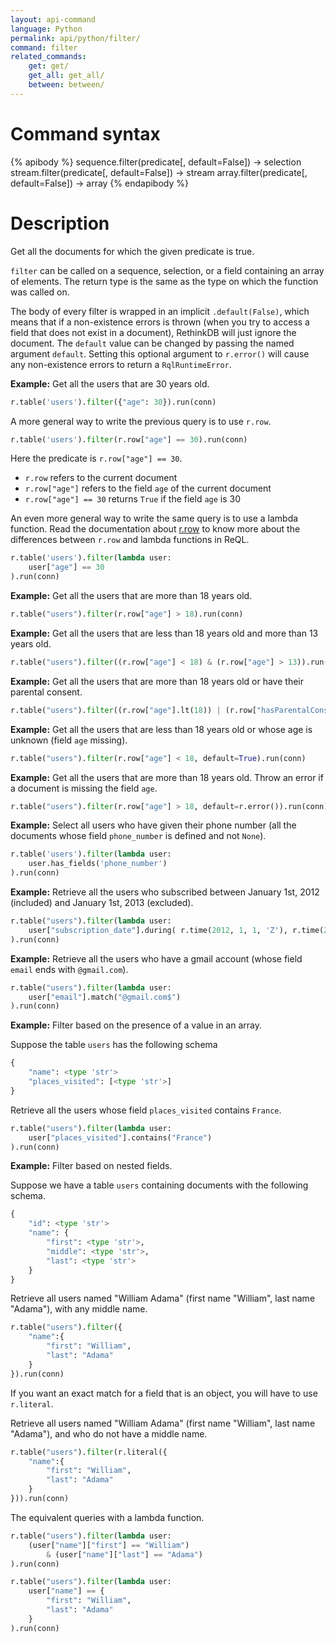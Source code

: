 ```yaml
---
layout: api-command
language: Python
permalink: api/python/filter/
command: filter
related_commands:
    get: get/
    get_all: get_all/
    between: between/
---
```


# Command syntax #

{% apibody %}
sequence.filter(predicate[, default=False]) &rarr; selection
stream.filter(predicate[, default=False]) &rarr; stream
array.filter(predicate[, default=False]) &rarr; array
{% endapibody %}

# Description #

Get all the documents for which the given predicate is true.

`filter` can be called on a sequence, selection, or a field containing an array of
elements. The return type is the same as the type on which the function was called on.

The body of every filter is wrapped in an implicit `.default(False)`, which means that
if a non-existence errors is thrown (when you try to access a field that does not exist
in a document), RethinkDB will just ignore the document.
The `default` value can be changed by passing the named argument `default`.
Setting this optional argument to `r.error()` will cause any non-existence errors to
return a `RqlRuntimeError`.


__Example:__ Get all the users that are 30 years old.

```py
r.table('users').filter({"age": 30}).run(conn)
```

A more general way to write the previous query is to use `r.row`.

```py
r.table('users').filter(r.row["age"] == 30).run(conn)
```

Here the predicate is `r.row["age"] == 30`.

- `r.row` refers to the current document
- `r.row["age"]` refers to the field `age` of the current document
- `r.row["age"] == 30` returns `True` if the field `age` is 30


An even more general way to write the same query is to use a lambda function.
Read the documentation about [r.row](../row/) to know more about the differences
between `r.row` and lambda functions in ReQL.

```py
r.table('users').filter(lambda user:
    user["age"] == 30
).run(conn)
```


__Example:__ Get all the users that are more than 18 years old.

```py
r.table("users").filter(r.row["age"] > 18).run(conn)
```


__Example:__ Get all the users that are less than 18 years old and more than 13 years old.

```py
r.table("users").filter((r.row["age"] < 18) & (r.row["age"] > 13)).run(conn, callback)
```


__Example:__ Get all the users that are more than 18 years old or have their parental consent.

```py
r.table("users").filter((r.row["age"].lt(18)) | (r.row["hasParentalConsent"])).run(conn)
```



__Example:__ Get all the users that are less than 18 years old or whose age is unknown
(field `age` missing).

```py
r.table("users").filter(r.row["age"] < 18, default=True).run(conn)
```

__Example:__ Get all the users that are more than 18 years old. Throw an error if a
document is missing the field `age`.

```py
r.table("users").filter(r.row["age"] > 18, default=r.error()).run(conn)
```



__Example:__ Select all users who have given their phone number (all the documents
whose field `phone_number` is defined and not `None`).

```py
r.table('users').filter(lambda user:
    user.has_fields('phone_number')
).run(conn)
```

__Example:__ Retrieve all the users who subscribed between January 1st, 2012
(included) and January 1st, 2013 (excluded).

```py
r.table("users").filter(lambda user:
    user["subscription_date"].during( r.time(2012, 1, 1, 'Z'), r.time(2013, 1, 1, 'Z') )
).run(conn)
```


__Example:__ Retrieve all the users who have a gmail account (whose field `email` ends
with `@gmail.com`).


```py
r.table("users").filter(lambda user:
    user["email"].match("@gmail.com$")
).run(conn)
```

__Example:__ Filter based on the presence of a value in an array.

Suppose the table `users` has the following schema

```py
{
    "name": <type 'str'>
    "places_visited": [<type 'str'>]
}
```

Retrieve all the users whose field `places_visited` contains `France`.

```py
r.table("users").filter(lambda user:
    user["places_visited"].contains("France")
).run(conn)
```

__Example:__ Filter based on nested fields.

Suppose we have a table `users` containing documents with the following schema.

```py
{
    "id": <type 'str'>
    "name": {
        "first": <type 'str'>,
        "middle": <type 'str'>,
        "last": <type 'str'>
    }
}
```

Retrieve all users named "William Adama" (first name "William", last name
"Adama"), with any middle name.


```py
r.table("users").filter({
    "name":{
        "first": "William",
        "last": "Adama"
    }
}).run(conn)
```

If you want an exact match for a field that is an object, you will have to use `r.literal`.

Retrieve all users named "William Adama" (first name "William", last name
"Adama"), and who do not have a middle name.

```py
r.table("users").filter(r.literal({
    "name":{
        "first": "William",
        "last": "Adama"
    }
})).run(conn)
```


The equivalent queries with a lambda function.

```py
r.table("users").filter(lambda user:
    (user["name"]["first"] == "William")
        & (user["name"]["last"] == "Adama")
).run(conn)
```

```py
r.table("users").filter(lambda user:
    user["name"] == {
        "first": "William",
        "last": "Adama"
    }
).run(conn)
```
